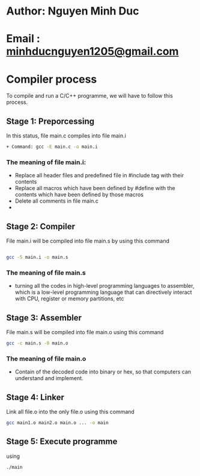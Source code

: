 # Author: Nguyen Minh Duc
# Email : minhducnguyen1205@gmail.com

# Compiler process
To compile and run a C/C++ programme, we will have to follow this process.
## Stage 1: Preporcessing
In this status, file main.c compiles into file main.i
```bash
+ Command: gcc -E main.c -o main.i
```
### The meaning of file main.i:
+ Replace all header files and predefined file in #include tag with their contents
+ Replace all macros which have been defined by #define with the contents which have been defined by those macros
+ Delete all comments in file main.c
+ 
## Stage 2: Compiler
File main.i will be compiled into file main.s by using this command
``` bash

gcc -S main.i -o main.s
```
### The meaning of file main.s
+ turning all the codes in high-level programming languages to assembler, which is a low-level programming language that can directively interact with CPU, register or memory partitions, etc

## Stage 3: Assembler
File main.s will be compiled into file main.o using this command
```bash
gcc -c main.s -0 main.o
```
### The meaning of file main.o
+ Contain of the decoded code into binary or hex, so that computers can understand and implement.

## Stage 4: Linker
Link all file.o into the only file.o using this command
```bash
gcc main1.o main2.o main.o ... -o main
```
## Stage 5: Execute programme
using
```bash
./main
``` 
 